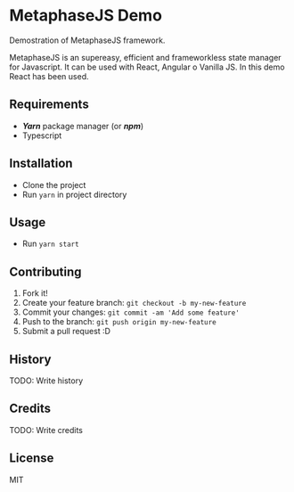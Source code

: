 # MetaphaseJS Demo

Demostration of MetaphaseJS framework. 

MetaphaseJS is an supereasy, efficient and frameworkless state manager for Javascript. It can be used with React, Angular o Vanilla JS. In this demo React has been used.

## Requirements

- ***Yarn*** package manager (or ***npm***)
- Typescript

## Installation

- Clone the project
- Run `yarn` in project directory

## Usage

- Run `yarn start`

## Contributing

1. Fork it!
2. Create your feature branch: `git checkout -b my-new-feature`
3. Commit your changes: `git commit -am 'Add some feature'`
4. Push to the branch: `git push origin my-new-feature`
5. Submit a pull request :D

## History

TODO: Write history

## Credits

TODO: Write credits

## License

MIT
